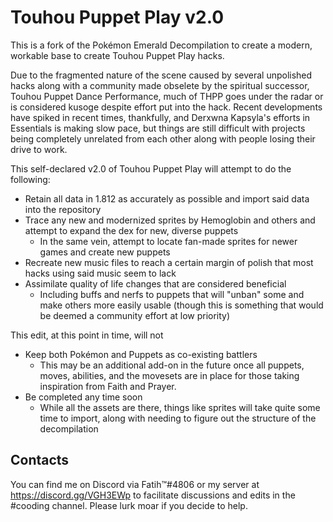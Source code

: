 # Touhou Puppet Play v2.0

This is a fork of the Pokémon Emerald Decompilation to create a modern, workable base to create Touhou Puppet Play hacks.

Due to the fragmented nature of the scene caused by several unpolished hacks along with a community made obselete by the spiritual successor, Touhou Puppet Dance Performance, much of THPP goes under the radar or is considered kusoge despite effort put into the hack. Recent developments have spiked in recent times, thankfully, and Derxwna Kapsyla's efforts in Essentials is making slow pace, but things are still difficult with projects being completely unrelated from each other along with people losing their drive to work.

This self-declared v2.0 of Touhou Puppet Play will attempt to do the following:

* Retain all data in 1.812 as accurately as possible and import said data into the repository
* Trace any new and modernized sprites by Hemoglobin and others and attempt to expand the dex for new, diverse puppets
  * In the same vein, attempt to locate fan-made sprites for newer games and create new puppets
* Recreate new music files to reach a certain margin of polish that most hacks using said music seem to lack
* Assimilate quality of life changes that are considered beneficial
  * Including buffs and nerfs to puppets that will "unban" some and make others more easily usable (though this is something that would be deemed a community effort at low priority)

This edit, at this point in time, will not

* Keep both Pokémon and Puppets as co-existing battlers
  * This may be an additional add-on in the future once all puppets, moves, abilities, and the movesets are in place for those taking inspiration from Faith and Prayer.
* Be completed any time soon
  * While all the assets are there, things like sprites will take quite some time to import, along with needing to figure out the structure of the decompilation

## Contacts

You can find me on Discord via Fatih™#4806 or my server at https://discord.gg/VGH3EWp to facilitate discussions and edits in the #cooding channel. Please lurk moar if you decide to help.
